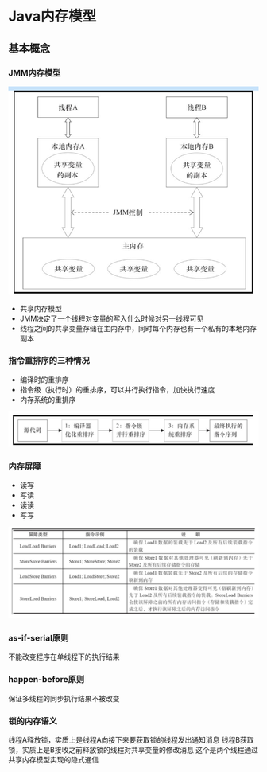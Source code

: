 # Java内存模型

## 基本概念
### JMM内存模型
![JMM内存模型](../../images/JMM.png)
- 共享内存模型
- JMM决定了一个线程对变量的写入什么时候对另一线程可见
- 线程之间的共享变量存储在主内存中，同时每个内存也有一个私有的本地内存副本

### 指令重排序的三种情况
- 编译时的重排序
- 指令级（执行时）的重排序，可以并行执行指令，加快执行速度
- 内存系统的重排序

![](../../images/指令重排序.png)

### 内存屏障
- 读写
- 写读
- 读读
- 写写

![](../../images/内存屏障.png)

### as-if-serial原则
不能改变程序在单线程下的执行结果

### happen-before原则
保证多线程的同步执行结果不被改变

### 锁的内存语义
线程A释放锁，实质上是线程A向接下来要获取锁的线程发出通知消息
线程B获取锁，实质上是B接收之前释放锁的线程对共享变量的修改消息
这个是两个线程通过共享内存模型实现的隐式通信

